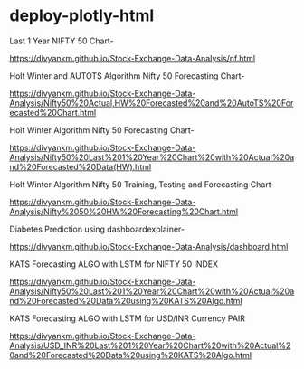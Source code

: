 # deploy-plotly-html    

Last 1 Year NIFTY 50 Chart-

https://divyankm.github.io/Stock-Exchange-Data-Analysis/nf.html

Holt Winter and AUTOTS Algorithm Nifty 50 Forecasting Chart-

https://divyankm.github.io/Stock-Exchange-Data-Analysis/Nifty50%20Actual,HW%20Forecasted%20and%20AutoTS%20Forecasted%20Chart.html

Holt Winter Algorithm Nifty 50 Forecasting Chart-

https://divyankm.github.io/Stock-Exchange-Data-Analysis/Nifty50%20Last%201%20Year%20Chart%20with%20Actual%20and%20Forecasted%20Data(HW).html

Holt Winter Algorithm Nifty 50 Training, Testing and Forecasting Chart-

https://divyankm.github.io/Stock-Exchange-Data-Analysis/Nifty%2050%20HW%20Forecasting%20Chart.html


Diabetes Prediction using dashboardexplainer-

https://divyankm.github.io/Stock-Exchange-Data-Analysis/dashboard.html  

KATS Forecasting ALGO with LSTM for NIFTY 50 INDEX

https://divyankm.github.io/Stock-Exchange-Data-Analysis/Nifty50%20Last%201%20Year%20Chart%20with%20Actual%20and%20Forecasted%20Data%20using%20KATS%20Algo.html

KATS Forecasting ALGO with LSTM for USD/INR Currency PAIR

https://divyankm.github.io/Stock-Exchange-Data-Analysis/USD_INR%20Last%201%20Year%20Chart%20with%20Actual%20and%20Forecasted%20Data%20using%20KATS%20Algo.html

